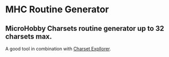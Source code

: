 # MHC Routine Generator

## MicroHobby Charsets routine generator up to 32 charsets max.

A good tool in combination with [Charset Expllorer](https://github.com/saborido/Charset-Explorer).

